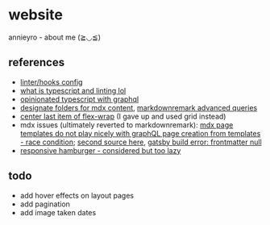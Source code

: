 # website

annieyro - about me (≧◡≦)

## references

- [linter/hooks config](https://dev.to/talohana/setup-your-typescript-project-with-eslint-prettier-and-lint-staged-25dg)
- [what is typescript and linting lol](https://stackoverflow.com/questions/56041623/missing-return-type-on-function-in-react-typescript-code)
- [opinionated typescript with graphql](https://github.com/cometkim/gatsby-plugin-typegen)
- [designate folders for mdx content](https://github.com/gatsbyjs/gatsby/issues/18536), [markdownremark advanced queries](https://github.com/gatsbyjs/gatsby/issues/1634)
- [center last item of flex-wrap](https://stackoverflow.com/questions/32802202/how-to-center-a-flex-container-but-left-align-flex-items) (I gave up and used grid instead)
- mdx issues (ultimately reverted to markdownremark): [mdx page templates do not play nicely with graphQL page creation from templates - race condition](https://github.com/gatsbyjs/gatsby/issues/16224); [second source here](https://github.com/gatsbyjs/gatsby/issues/25293), [gatsby build error: frontmatter null](https://github.com/gatsbyjs/gatsby/issues/4103)
- [responsive hamburger - considered but too lazy](https://ericbusch.net/add-responsive-navigation-menu-to-gatsby-tailwind-css-site)

## todo

- add hover effects on layout pages
- add pagination
- add image taken dates
